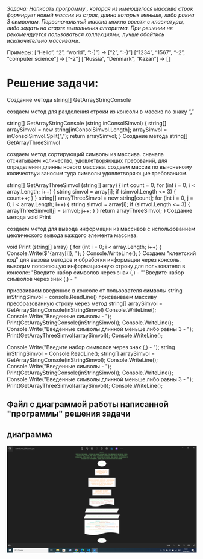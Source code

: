 *Задача: Написать программу ,  которая из имеющегося массива строк формирует новый массив из строк, длина которых меньше, либо равна 3 символам. Первоначальный массив можно ввести с клавиатуры, либо задать на старте выполнения алгоритма. При решении не рекомендуется пользоваться коллекциями, лучше обойтись исключительно массивами.*

Примеры:
[“Hello”, “2”, “world”, “:-)”] → [“2”, “:-)”]
[“1234”, “1567”, “-2”, “computer science”] → [“-2”]
[“Russia”, “Denmark”, “Kazan”] → []

# Решение задачи:
Создание метода string[] GetArrayStringConsole

создаем метод для разделения  строки из консоли в массив по знаку “,”

string[] GetArrayStringConsole (string inConsolSimvol)
{
    string[] arraySimvol = new string[inConsolSimvol.Length];
    arraySimvol = inConsolSimvol.Split(",");
    return arraySimvol;
}
Создание метода string[] GetArrayThreeSimvol

создаем метод сортирующий символы из массива. сначала отсчитываем количество, удовлетворяющих требований, для определения длинны нового массива. создаем массив по выясненому количествуи заносим туда символы удовлетворяющие требованиям.

string[] GetArrayThreeSimvol (string[] array)
{
    int count = 0;
    for (int i = 0; i < array.Length; i++)
    {
        string simvol = array[i];
        if (simvol.Length <= 3)
        {
            count++;
        }
    }
    string[] arrayThreeSimvol = new string[count];
    for (int i = 0, j = 0; i < array.Length; i++)
    {
        string simvol = array[i];
        if (simvol.Length <= 3)
        {
            arrayThreeSimvol[j] = simvol;
            j++;
        }
    }
    return arrayThreeSimvol;
}
Создание метода void Print

создаем метод для вывода информации из массивов с использованием цеклического вывода каждого элемента массива.

void Print (string[] array)
{
    for (int i = 0; i < array.Length; i++)
    {
        Console.Write($"{array[i]}, ");
    }
    Console.WriteLine();
}
Создаем "клентский код" для вызова методов и обработки информации через консоль.
выводим поясняющую информационную строку для пользователя в консоле: "Введите набор символов через знак (,) - ""Введите набор символов через знак (,) - "

присваиваем введенное в консоле от пользователя символы string inStringSimvol = console.ReadLine()
присваиваем массиву преобразованную строку через метод string[] arraySimvol = GetArrayStringConsole(inStringSimvol)
Console.WriteLine(); Console.Write("Введенные символы - "); Print(GetArrayStringConsole(inStringSimvol)); Console.WriteLine(); Console.Write("Введенные символы длинной меньше либо равны 3 - "); Print(GetArrayThreeSimvol(arraySimvol)); Console.WriteLine();

Console.Write("Введите набор символов через знак (,) - ");
string inStringSimvol = Console.ReadLine();
string[] arraySimvol = GetArrayStringConsole(inStringSimvol);
Console.WriteLine();
Console.Write("Введенные символы - ");
Print(GetArrayStringConsole(inStringSimvol));
Console.WriteLine();
Console.Write("Введенные символы длинной меньше либо равны 3 - ");
Print(GetArrayThreeSimvol(arraySimvol));
Console.WriteLine();

## Файл с диаграммой работы написанной "программы" решения задачи
## диаграмма

![Блок схема](БлокСхема.png)



